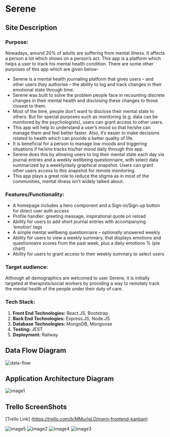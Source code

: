 # Serene
## Site Description
### Purpose:
Nowadays, around 20% of adults are suffering from mental illness. It affects a person a lot which shows on a person’s act.  This app is a platform which helps a user to track his mental health condition. There are some other purposes of this app which are given below-  
* Serene is a mental health journaling platform that gives users – and other users they authorise – the ability to log and track changes in their emotional state through time.
* Serene was built to solve the problem people face in recounting discrete changes in their mental health and disclosing these changes to those closest to them.
* Most of the time, people don’t want to disclose their mental state to others. But for special purposes such as monitoring (e.g. data can be monitored by the psychologists), users can grant access to other users.
* This app will help to understand a user’s mood so that he/she can manage them and feel better faster. Also, it’s easier to make decisions related to health which can provide a better quality of life.
* It is beneficial for a person to manage low moods and triggering situations if he/she tracks his/her mood daily through this app.
* Serene does this by allowing users to log their mental state each day via journal entries and a weekly wellbeing questionnaire, with select data summarized by a weekly/daily graphical snapshot. Users can grant other users access to this snapshot for remote monitoring. 
* This app plays a great role to reduce the stigma as in most of the communities, mental illness isn’t widely talked about.

### Features/Functionality:   
+ A homepage includes a hero component and a Sign-in/Sign-up button for direct user auth access
+ Profile handler: greeting message, inspirational quote on reload
+ Ability for users to add short journal entries with accompanying ‘emotion’ tags
+ A simple mental wellbeing questionnaire – optionally answered weekly 
+ Ability for users to view a weekly summary, that displays emotions and questionnaire scores from the past week, plus a daily emotions % (pie chart)
+ Ability for users to grant access to their weekly summary to select users


### Target audience:
Although all demographics are welcomed to user Serene, it is initially targeted at therapists/social workers by providing a way to remotely track the mental health of the people under their duty of care.  

### Tech Stack:
1. **Front End Technologies:** React.JS, Bootstrap
2. **Back End Technologies:** Express.JS, Node.JS
3. **Database Technologies:** MongoDB, Mongoose
4. **Testing:** JEST
5. **Deployment:** Railway

## Data Flow Diagram
![data-flow](https://user-images.githubusercontent.com/105357829/213894108-2cb605c3-1e5a-4b00-ac46-0b56619519d6.jpg)

## Application Architecture Diagram 
![image1](https://user-images.githubusercontent.com/105357829/213894470-0634c0aa-f71d-4706-b334-778142d28a85.png)

## Trello ScreenShots
[Trello Link] (https://trello.com/b/MMurIsLO/mern-frontend-kanban)

![image5](https://user-images.githubusercontent.com/105357829/213894657-884ff87a-1496-4c08-b32b-7352dbbc3a7a.png)
![image2](https://user-images.githubusercontent.com/105357829/213894659-c9436b7e-b687-4498-bf8b-c2b85364f3e4.png)
![image4](https://user-images.githubusercontent.com/105357829/213894681-e5f3aae4-81bf-4e5e-8f90-0f978fc3b3fd.png)
![image3](https://user-images.githubusercontent.com/105357829/213894685-d3e6d9ee-b080-4719-b770-a9735af11007.png)
